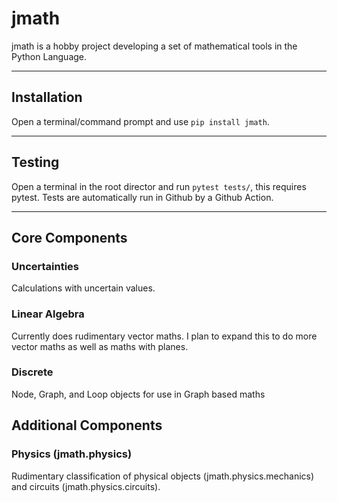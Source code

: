 # jmath
jmath is a hobby project developing a set of mathematical tools in the Python Language.

***
## Installation
Open a terminal/command prompt and use `pip install jmath`.

***

## Testing

Open a terminal in the root director and run `pytest tests/`, this requires pytest. Tests are automatically run in Github by a Github Action.

***
## Core Components

### Uncertainties
Calculations with uncertain values.

### Linear Algebra
Currently does rudimentary vector maths. I plan to expand this to do more vector maths as well as maths with planes.

### Discrete
Node, Graph, and Loop objects for use in Graph based maths

## Additional Components

### Physics (jmath.physics)
Rudimentary classification of physical objects (jmath.physics.mechanics) and circuits (jmath.physics.circuits).
